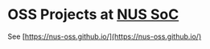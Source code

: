 # OSS Projects at [NUS SoC](https://www.comp.nus.edu.sg)

See [https://nus-oss.github.io/](https://nus-oss.github.io/)